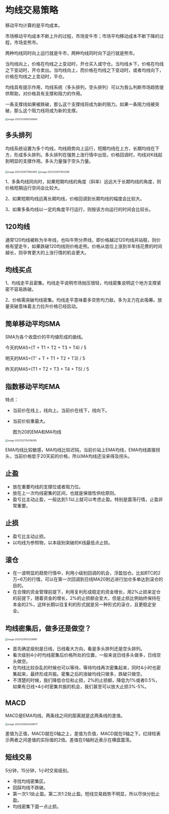 # 均线交易策略

移动平均计算的是平均成本。

市场移动平均成本不断上升的过程，市场变牛市；市场平均移动成本不断下降的过程，市场变熊市。

两种均线同时向上运行就是牛市，两种均线同时向下运行就是熊市。

当均线向上，价格在均线之上变动时，开仓买入或守仓。当均线乡下，价格在均线之下变动时，开仓卖出。当均线向上，而价格在均线之下变动时，或者均线向下，价格在均线之上变动时，平仓。

均线具有提示作用，均线系统（多头排列，空头排列）可以为我么判断市场趋势提供帮助，对价格具有支撑和阻力的作用。

一条支撑线如果被跌破，那么这个支撑线将成为新的阻力。如果一条阻力线被突破，那么这个阻力线将成为新的支撑。

<img src="/Users/zhangxuan/Library/Application Support/typora-user-images/image-20231228165248464.png" alt="image-20231228165248464" style="zoom:50%;" />

## 多头排列

均线系统设置为多个均线，均线趋势向上运行，短期均线在上方，长期均线在下方，形成多头排列。多头排列在强势上涨行情中出现，价格回调时，均线对K线起到明显的支撑作用。多头力量强于空头力量。

<img src="/Users/zhangxuan/Library/Application Support/typora-user-images/image-20231228171904389.png" alt="image-20231228171904389" style="zoom:50%;" />

<img src="/Users/zhangxuan/Library/Application Support/typora-user-images/image-20231228171833299.png" alt="image-20231228171833299" style="zoom:50%;" />

1、多条均线同向时，如果短期均线的角度（斜率）远远大于长期均线的角度，则价格短期运行空间会比较大。

2、如果短期均线远离长期均线，价格回调到长期均线的幅度会比较大。

3、如果多条均线以一定的角度平行运行，则按该方向运行的时间会比较长。

## 120均线

通常120均线被称为半年线，也叫牛熊分界线，即价格越过120均线并站稳，则价格有望走牛，如果跌破120均线则价格走熊。价格从低位上涨到半年线花费的时间越长，则孕育更大的上涨行情的机会更大。

## 均线买点

1、均线走平且密集。均线走平说明市场抛压很轻，均线密集说明这个地方支撑紧密不容易跌破。

2、价格需突破均线密集。均线走平意味着多空势均力敌，多为主力在此吸筹。放量突破意味着主力拉升价格已经启动。

## 简单移动平均SMA

SMA为各个收盘价的平均値形成的曲线。

今天的MA5=(T + T1 + T2 + T3 + T4) / 5

明天的MA5=(T' + T + T1 + T2 + T3) / 5

昨天的MA5=(T1 + T2 + T3 + T4 + T5) / 5

## 指数移动平均EMA

特点：

+ 当前价在线上，线向上。当前价在线下，线向下。

+ 当前价权重最大。

  图为20的EMA和MA均线

<img src="https://p.ipic.vip/euzbb6.png" alt="image-20231227154136095" style="zoom:50%;" />

EMA均线比较敏感，MA均线比较迟钝，当前价站上EMA均线，EMA均线直接拐头，当前价格低于20天前的价格，所以MA均线还没来得及拐头。

## 止盈

+ 放在重要均线的支撑位或者阻力位。
+ 放在上一次均线密集的区间，也就是保值性供给原则。
+ 盈亏比主动止盈，一般达到1:1以上就可以考虑止盈。特别是震荡行情，止盈非常重要。

## 止损

+ 盈亏比主动止损。
+ 以均线为参照物，以本级别突破的K线最低点止损。

## 滚仓

+ 在一波明显的趋势行情中，利用小级别回调的机会，浮盈加仓。比如BTC的2万~6万的行情，可以在第一次回调到日线MA20附近进行加仓多单达到滚仓的目的。
+ 在合理的资金管理前提下，利用复利形成稳定的资金增长，用2%止损来定仓的前提下，随着资金的增长，2%的止损额会变大，但是止损比例始终保持在本金的2%，这样长期以往复利的形式就是另一种形式的滚仓，且更稳定安全。

## 均线密集后，做多还是做空？

<img src="/Users/zhangxuan/Library/Application Support/typora-user-images/image-20231229153329995.png" alt="image-20231229153329995" style="zoom:50%;" />

+ 首先确定级别是日线，日线看大方向，看是多头排列还是空头排列。
+ 看次级别4小时均线密集后价格所处的位置，一般来说日线多头做多，日线空头做空。
+ 在均线比较杂乱的时候也可以等待，等待均线再次密集起来，同时4小时也密集起来，最终形成共振。密集之后的涨破均线只做多，跌破只做空。
+ 不清楚的时候，我们降低仓位和止损，2%的止损额，降低为1%或者0.5%，如果有日线+4小时密集共振的机会，我们甚至可以放大止损3%-5%。

## MACD

MACD是EMA均线，两条线之间的距离就是这两条线的差值。

<img src="/Users/zhangxuan/Library/Application Support/typora-user-images/image-20231228203449077.png" alt="image-20231228203449077" style="zoom:50%;" />

差值为正值，MACD就在0轴之上，差值为负值，MACD就在0轴之下。红绿柱表示两者之间差值的实际值的2倍。差值在0轴附近表示在横盘震荡。

## 短线交易

5分钟，15分钟，1小时交易级别。

+ 寻找均线密集区。
+ 回踩均线不跌破。
+ 第一次1:1处止盈。第二次1:2处止盈。短线交易趋势不明显，所以尽快分批止盈。
+ 均线密集下面一点止损。